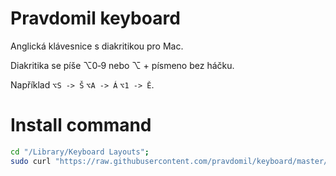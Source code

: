 # Pravdomil keyboard
Anglická klávesnice s diakritikou pro Mac.
 
Diakritika se píše ⌥0‑9 nebo ⌥ + písmeno bez háčku.

Například `⌥S -> Š` `⌥A -> Á` `⌥1 -> Ě`.

# Install command
```bash
cd "/Library/Keyboard Layouts";
sudo curl "https://raw.githubusercontent.com/pravdomil/keyboard/master/Pravdomil.keylayout" -O
```
